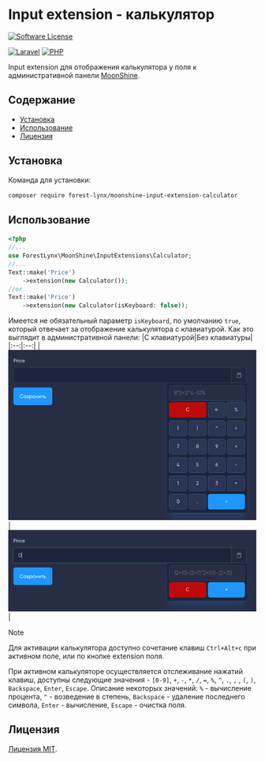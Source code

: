 # Input extension - калькулятор
[![Software License][ico-license]](LICENSE)

[![Laravel][ico-laravel]](Laravel) [![PHP][ico-php]](PHP) 

Input extension для отображения калькулятора у поля к административной панели [MoonShine](https://moonshine-laravel.com/). 

## Содержание
* [Установка](#установка)
* [Использование](#использование)
* [Лицензия](#лицензия)

## Установка
Команда для установки:
```bash
composer require forest-lynx/moonshine-input-extension-calculator
```
## Использование
```php
<?php
//...
use ForestLynx\MoonShine\InputExtensions\Calculator;
//...
Text::make('Price')
    ->extension(new Calculator());
//or
Text::make('Price')
    ->extension(new Calculator(isKeyboard: false));
```
Имеется не обязательный параметр `isKeyboard`, по умолчанию `true`, который отвечает за отображение калькулятора с клавиатурой.
Как это выглядит в административной панели:
|С клавиатурой|Без клавиатуры|
|:--:|:--:|
|![preview](./screenshots/isKeyboard.png)|![edit](./screenshots/noKeyboard.png)|

>[!NOTE]
>Для активации калькулятора доступно сочетание клавиш `Ctrl+Alt+c` при активном поле, или по кнопке extension поля.

При активном калькуляторе осуществляется отслеживание нажатий клавиш, доступны следующие значения - `[0-9]`, `+`, `-`, `*`, `/`, `=`, `%`, `^`, `.`, `,` , `(`, `)`, `Backspace`, `Enter`, `Escape`.
Описание некоторых значений:
`%` - вычисление процента,
`^` - возведение в степень,
`Backspace` - удаление последнего символа,
`Enter` - вычисление,
`Escape` - очистка поля.

## Лицензия
[Лицензия MIT](LICENSE).


[ico-license]: https://img.shields.io/badge/license-MIT-brightgreen.svg
[ico-laravel]: https://img.shields.io/badge/Laravel-10+-FF2D20?style=for-the-badge&logo=laravel
[ico-php]: https://img.shields.io/badge/PHP-8.1+-777BB4?style=for-the-badge&logo=php
